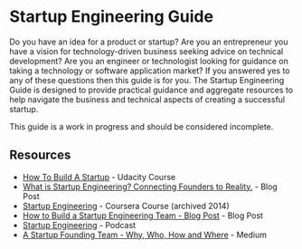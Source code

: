 # Startup Engineering Guide

Do you have an idea for a product or startup? Are you an entrepreneur you have a vision for technology-driven business seeking advice on technical development? Are you an engineer or technologist looking for guidance on taking a technology or software application market? If you answered yes to any of these questions then this guide is for you. The Startup Engineering Guide is designed to provide practical guidance and aggregate resources to help navigate the business and technical aspects of creating a successful startup.

This guide is a work in progress and should be considered incomplete.

## Resources 

- [How To Build A Startup](https://www.udacity.com/course/how-to-build-a-startup--ep245) - Udacity Course
- [What is Startup Engineering? Connecting Founders to Reality.](https://hypepotamus.com/people/what-is-startup-engineering-connecting-founders-to-reality) - Blog Post
- [Startup Engineering](https://www.youtube.com/playlist?list=PL58C6Q25sEEFVyISrZc80RhYFpyMF_DYl) - Coursera Course (archived 2014)
- [How to Build a Startup Engineering Team - Blog Post](https://increment.com/teams/how-to-build-a-startup-engineering-team/) - Blog Post
- [Startup Engineering](https://startupengineering.co/) - Podcast
- [A Startup Founding Team - Why, Who, How and Where](https://medium.com/app-partner-academy/a-startup-founding-team-why-who-how-and-where-13864a57b393) - Medium

